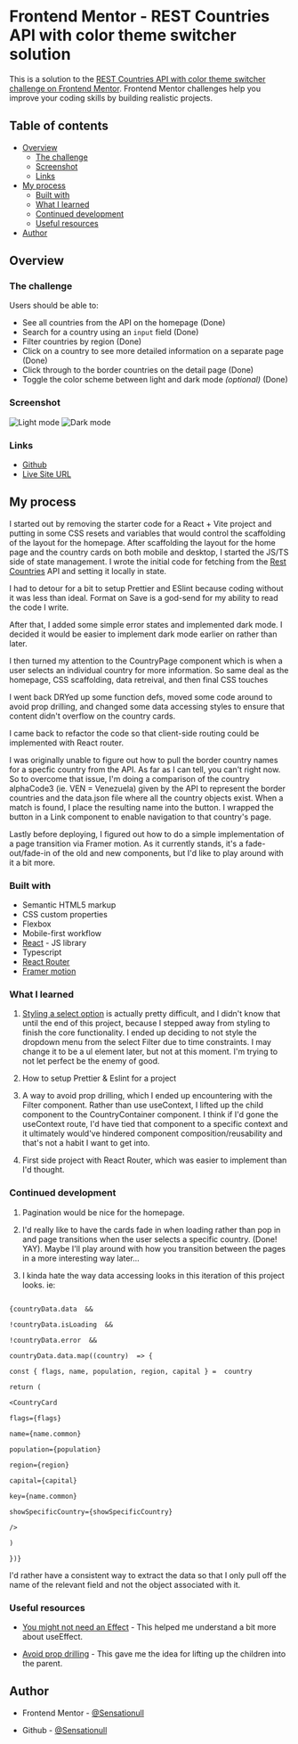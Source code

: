 # Frontend Mentor - REST Countries API with color theme switcher solution

This is a solution to the [REST Countries API with color theme switcher challenge on Frontend Mentor](https://www.frontendmentor.io/challenges/rest-countries-api-with-color-theme-switcher-5cacc469fec04111f7b848ca). Frontend Mentor challenges help you improve your coding skills by building realistic projects. 

## Table of contents

- [Overview](#overview)
  - [The challenge](#the-challenge)
  - [Screenshot](#screenshot)
  - [Links](#links)
- [My process](#my-process)
  - [Built with](#built-with)
  - [What I learned](#what-i-learned)
  - [Continued development](#continued-development)
  - [Useful resources](#useful-resources)
- [Author](#author)

## Overview

### The challenge

Users should be able to:

- See all countries from the API on the homepage (Done)
- Search for a country using an `input` field (Done)
- Filter countries by region (Done)
- Click on a country to see more detailed information on a separate page (Done)
- Click through to the border countries on the detail page (Done)
- Toggle the color scheme between light and dark mode *(optional)* (Done)

### Screenshot

![Light mode](/assets/images/Light%20Mode.png)
![Dark mode](/assets/images/Dark%20Mode.png)

### Links

- [Github](https://github.com/Sensationull/countries-api)
- [Live Site URL](https://sensationull.github.io/countries-api/)

## My process

I started out by removing the starter code for a React + Vite project and putting in some CSS resets and variables that would control the scaffolding of the layout for the homepage. After scaffolding the layout for the home page and the country cards on both mobile and desktop, I started the JS/TS side of state management. I wrote the initial code for fetching from the [Rest Countries](https://restcountries.com/) API and setting it locally in state.

I had to detour for a bit to setup Prettier and ESlint because coding without it was less than ideal. Format on Save is a god-send for my ability to read the code I write. 

After that, I added some simple error states and implemented dark mode. I decided it would be easier to implement dark mode earlier on rather than later. 

I then turned my attention to the CountryPage component which is when a user selects an individual country for more information. So same deal as the homepage, CSS scaffolding, data retreival, and then final CSS touches

I went back DRYed up some function defs, moved some code around to avoid prop drilling, and changed some data accessing styles to ensure that content didn't overflow on the country cards. 

I came back to refactor the code so that client-side routing could be implemented with React router. 

I was originally unable to figure out how to pull the border country names for a specfic country from the API. As far as I can tell, you can't right now. So to overcome that issue,  I'm doing a comparison of the country alphaCode3 (ie. VEN = Venezuela) given by the API to represent the border countries and the data.json file where all the country objects exist. When a match is found, I place the resulting name into the button. I wrapped the button in a Link component to enable navigation to that country's page. 

Lastly before deploying, I figured out how to do a simple implementation of a page transition via Framer motion. As it currently stands, it's a fade-out/fade-in of the old and new components, but I'd like to play around with it a bit more.

### Built with

- Semantic HTML5 markup
- CSS custom properties
- Flexbox
- Mobile-first workflow
- [React](https://reactjs.org/) - JS library
- Typescript
- [React Router](https://reactrouter.com/home) 
- [Framer motion](https://motion.dev/)

###  What I learned

1. [Styling a select option](https://developer.mozilla.org/en-US/docs/Web/HTML/Element/select#:~:text=The%20%3Cselect%3E%20element%20is,WAI%2DARIA%20to%20provide%20semantics.) is actually pretty difficult, and I didn't know that until the end of this project, because I stepped away from styling to finish the core functionality. I ended up deciding to not style the dropdown menu from the select Filter due to time constraints. I may change it to be a ul element later, but not at this moment. I'm trying to not let perfect be the enemy of good.

2. How to setup Prettier & Eslint for a project

3. A way to avoid prop drilling, which I ended up encountering with the Filter component. Rather than use useContext, I lifted up the child component to the CountryContainer component. I think if I'd gone the useContext route, I'd have tied that component to a specific context and it ultimately would've hindered component composition/reusability and that's not a habit I want to get into.

4. First side project with React Router, which was easier to implement than I'd thought. 

###  Continued development

1. Pagination would be nice for the homepage.

2. I'd really like to have the cards fade in when loading rather than pop in and page transitions when the user selects a specific country. (Done! YAY). Maybe I'll play around with how you transition between the pages in a more interesting way later...

3. I kinda hate the way data accessing looks in this iteration of this project looks. ie:

```tsx

{countryData.data  &&

!countryData.isLoading  &&

!countryData.error  &&

countryData.data.map((country)  => {

const { flags, name, population, region, capital } =  country

return (

<CountryCard

flags={flags}

name={name.common}

population={population}

region={region}

capital={capital}

key={name.common}

showSpecificCountry={showSpecificCountry}

/>

)

})}

```

I'd rather have a consistent way to extract the data so that I only pull off the name of the relevant field and not the object associated with it.

###  Useful resources

- [You might not need an Effect](https://react.dev/learn/you-might-not-need-an-effect) - This helped me understand a bit more about useEffect.

- [Avoid prop drilling](https://www.freecodecamp.org/news/avoid-prop-drilling-in-react/) - This gave me the idea for lifting up the children into the parent.

##  Author

- Frontend Mentor - [@Sensationull](https://www.frontendmentor.io/profile/Sensationull)

- Github - [@Sensationull](https://github.com/Sensationull)